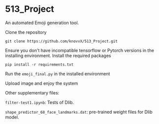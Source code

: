 # 513_Project
An automated Emoji generation tool.

Clone the repository

`git clone https://github.com/knovvX/513_Project.git`

Ensure you don't have incompatible tensorflow or Pytorch versions in the installing environment. Install the required packages

`pip install -r requirements.txt`

Run the `emoji_final.py` in the installed environment

Upload image and enjoy the system



Other supplementary files:

`filter-test1.ipynb`: Tests of Dlib.

`shape_predictor_68_face_landmarks.dat`: pre-trained weight files for Dlib model.
